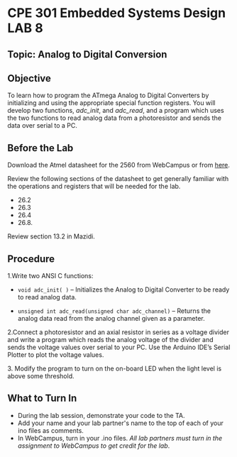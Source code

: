 # CPE 301 Embedded Systems Design LAB 8 

## Topic: Analog to Digital Conversion

## Objective

To learn how to program the ATmega Analog to Digital Converters by initializing and using the appropriate special function registers. You will develop two functions, *adc_init*, and *adc_read*, and a program which uses the two functions to read analog data from a photoresistor and sends the data over serial to a PC. 

## Before the Lab
Download the Atmel datasheet for the 2560 from WebCampus or from [here](https://ww1.microchip.com/downloads/en/devicedoc/atmel-2549-8-bit-avr-microcontroller-atmega640-1280-1281-2560-2561_datasheet.pdf).

Review the following sections of the datasheet to get generally familiar with the operations and registers that will be needed for the lab.
- 26.2
- 26.3
- 26.4
- 26.8. 

Review section 13.2 in Mazidi. 

 

## Procedure
1\.Write two ANSI C functions:

- `void adc_init( )` – Initializes the Analog to Digital Converter to be ready to read analog data.

- `unsigned int adc_read(unsigned char adc_channel)` – Returns the analog data read from the analog channel given as a parameter. 

2\.Connect a photoresistor and an axial resistor in series as a voltage divider and write a program which reads the analog voltage of the divider and sends the voltage values over serial to your PC. Use the Arduino IDE’s Serial Plotter to plot the voltage values.

3\. Modify the program to turn on the on-board LED when the light level is above some threshold. 

## What to Turn In

- During the lab session, demonstrate your code to the TA. 
- Add your name and your lab partner's name to the top of each of your ino files as comments.
- In WebCampus, turn in your .ino files. *All lab partners must turn in the assignment to WebCampus to get credit for the lab*.

